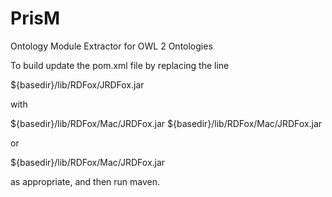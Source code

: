 # PrisM
Ontology Module Extractor for OWL 2 Ontologies

To build update the pom.xml file by replacing the line 

<myxml>
	<systemPath>${basedir}/lib/RDFox/JRDFox.jar</systemPath>
</myxml>

with

<myxml>
	<systemPath>${basedir}/lib/RDFox/Mac/JRDFox.jar</systemPath>
</myxml>

<myxml>
	<systemPath>${basedir}/lib/RDFox/Mac/JRDFox.jar</systemPath>
</myxml>

or 

<myxml>
	<systemPath>${basedir}/lib/RDFox/Mac/JRDFox.jar</systemPath>
</myxml>

as appropriate, and then run maven.